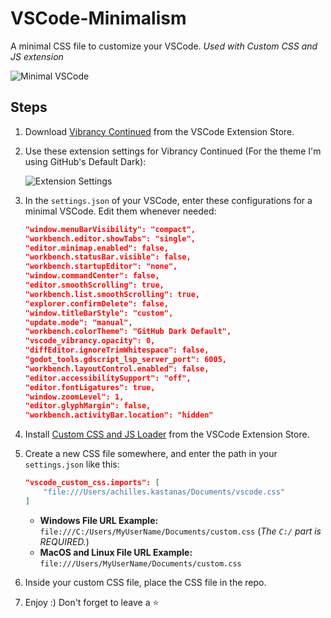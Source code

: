# VSCode-Minimalism

A minimal CSS file to customize your VSCode. *Used with Custom CSS and JS extension*

![Minimal VSCode](https://github.com/AchillesKastanas/VSCode-Minimalism/assets/47496934/d7026602-9fa2-4401-ab88-ffae1ebd6f3d)

## Steps

1. Download [Vibrancy Continued](https://marketplace.visualstudio.com/items?itemName=alexanderbast.vscode-vibrancy) from the VSCode Extension Store.

2. Use these extension settings for Vibrancy Continued (For the theme I'm using GitHub's Default Dark):

    ![Extension Settings](https://github.com/AchillesKastanas/VSCode-Minimalism/assets/47496934/8fca15f3-fd3d-48c2-8b91-e360dc431aab)

3. In the `settings.json` of your VSCode, enter these configurations for a minimal VSCode. Edit them whenever needed:

    ```json
    "window.menuBarVisibility": "compact",
    "workbench.editor.showTabs": "single",
    "editor.minimap.enabled": false,
    "workbench.statusBar.visible": false,
    "workbench.startupEditor": "none",
    "window.commandCenter": false,
    "editor.smoothScrolling": true,
    "workbench.list.smoothScrolling": true,
    "explorer.confirmDelete": false,
    "window.titleBarStyle": "custom",
    "update.mode": "manual",
    "workbench.colorTheme": "GitHub Dark Default",
    "vscode_vibrancy.opacity": 0,
    "diffEditor.ignoreTrimWhitespace": false,
    "godot_tools.gdscript_lsp_server_port": 6005,
    "workbench.layoutControl.enabled": false,
    "editor.accessibilitySupport": "off",
    "editor.fontLigatures": true,
    "window.zoomLevel": 1,
    "editor.glyphMargin": false,
    "workbench.activityBar.location": "hidden"
    ```

4. Install [Custom CSS and JS Loader](https://marketplace.visualstudio.com/items?itemName=be5invis.vscode-custom-css) from the VSCode Extension Store.

5. Create a new CSS file somewhere, and enter the path in your `settings.json` like this:

    ```json
    "vscode_custom_css.imports": [
        "file:///Users/achilles.kastanas/Documents/vscode.css"
    ]
    ```

    - **Windows File URL Example:** `file:///C:/Users/MyUserName/Documents/custom.css` (*The `C:/` part is REQUIRED.*)
    - **MacOS and Linux File URL Example:** `file:///Users/MyUserName/Documents/custom.css`

6. Inside your custom CSS file, place the CSS file in the repo.

7. Enjoy :) Don't forget to leave a ⭐
